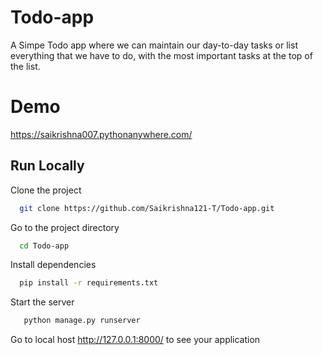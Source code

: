 
# Todo-app

A Simpe Todo app where we can maintain our day-to-day tasks or list everything that we have to do, with the most important tasks at the top of the list.




# Demo

https://saikrishna007.pythonanywhere.com/


## Run Locally

Clone the project

```bash
  git clone https://github.com/Saikrishna121-T/Todo-app.git
```

Go to the project directory

```bash
  cd Todo-app
```

Install dependencies

```bash
  pip install -r requirements.txt
```

Start the server

```bash
   python manage.py runserver
```
Go to local host http://127.0.0.1:8000/ to see your application
